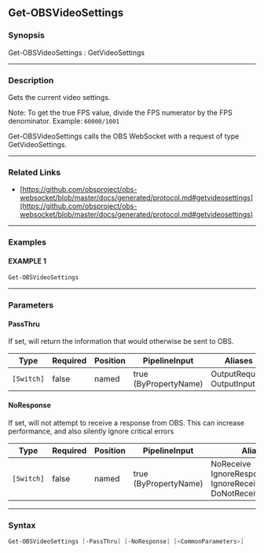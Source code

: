 Get-OBSVideoSettings
--------------------




### Synopsis
Get-OBSVideoSettings : GetVideoSettings



---


### Description

Gets the current video settings.

Note: To get the true FPS value, divide the FPS numerator by the FPS denominator. Example: `60000/1001`


Get-OBSVideoSettings calls the OBS WebSocket with a request of type GetVideoSettings.



---


### Related Links
* [https://github.com/obsproject/obs-websocket/blob/master/docs/generated/protocol.md#getvideosettings](https://github.com/obsproject/obs-websocket/blob/master/docs/generated/protocol.md#getvideosettings)





---


### Examples
#### EXAMPLE 1
```PowerShell
Get-OBSVideoSettings
```



---


### Parameters
#### **PassThru**

If set, will return the information that would otherwise be sent to OBS.






|Type      |Required|Position|PipelineInput        |Aliases                      |
|----------|--------|--------|---------------------|-----------------------------|
|`[Switch]`|false   |named   |true (ByPropertyName)|OutputRequest<br/>OutputInput|



#### **NoResponse**

If set, will not attempt to receive a response from OBS.
This can increase performance, and also silently ignore critical errors






|Type      |Required|Position|PipelineInput        |Aliases                                                                |
|----------|--------|--------|---------------------|-----------------------------------------------------------------------|
|`[Switch]`|false   |named   |true (ByPropertyName)|NoReceive<br/>IgnoreResponse<br/>IgnoreReceive<br/>DoNotReceiveResponse|





---


### Syntax
```PowerShell
Get-OBSVideoSettings [-PassThru] [-NoResponse] [<CommonParameters>]
```
